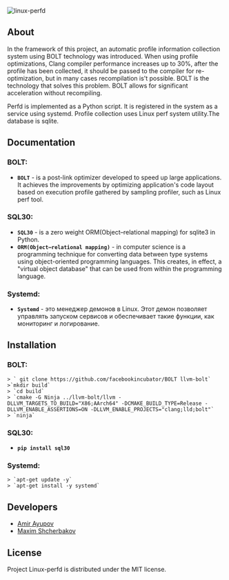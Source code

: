 ![linux-perfd](https://user-images.githubusercontent.com/94864283/179859682-de27c527-184f-4ee3-8eb8-7dce1fb2ffe7.png)

## About

In the framework of this project, an automatic profile information collection system using BOLT technology was introduced. When using profile optimizations, Clang compiler performance increases up to 30%, after the profile has been collected, it should be passed to the compiler for re-optimization, but in many cases recompilation is't possible. 
BOLT is the technology that solves this problem. BOLT allows for significant acceleration without recompiling.

Perfd is implemented as a Python script. It is registered in the system as a service using systemd. Profile collection uses Linux perf system utility.The database is sqlite.
## Documentation

### BOLT:
-  **`BOLT`** - is a post-link optimizer developed to speed up large applications. It achieves the improvements by optimizing application's code layout based on execution profile gathered by sampling profiler, such as Linux perf tool.

### SQL30:
-  **`SQL30`** - is a zero weight ORM(Object–relational mapping) for sqlite3 in Python.
-  **`ORM(Object–relational mapping)`** - in computer science is a programming technique for converting data between type systems using object-oriented programming languages. This creates, in effect, a "virtual object database" that can be used from within the programming language. 
### Systemd:
-  **`Systemd`** - это менеджер демонов в Linux. Этот демон позволяет управлять запуском сервисов и обеспечивает такие функции, как мониторинг и логирование.

## Installation
### BOLT:
    > ` git clone https://github.com/facebookincubator/BOLT llvm-bolt`
    >`mkdir build`
    > `cd build`
    > `cmake -G Ninja ../llvm-bolt/llvm -DLLVM_TARGETS_TO_BUILD="X86;AArch64" -DCMAKE_BUILD_TYPE=Release -DLLVM_ENABLE_ASSERTIONS=ON -DLLVM_ENABLE_PROJECTS="clang;lld;bolt"`
    > `ninja`

### SQL30:
-  **`pip install sql30`**

### Systemd:
    > `apt-get update -y`
    > `apt-get install -y systemd`


## Developers

- [Amir Ayupov](https://github.com/aaupov)
- [Maxim Shcherbakov](https://github.com/M4RFF)

## License
Project Linux-perfd is distributed under the MIT license.

